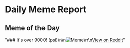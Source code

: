 # Daily Meme Report

## Meme of the Day
"### It's over 9000! (psi)\n\n![Meme](https://i.redd.it/82smjogij2de1.png)\n\n[View on Reddit](https://redd.it/1i1ncrt)"
